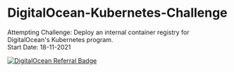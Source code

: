 # DigitalOcean-Kubernetes-Challenge

Attempting Challenge: Deploy an internal container registry for DigitalOcean's Kubernetes program.<br>
Start Date: 18-11-2021

[![DigitalOcean Referral Badge](https://web-platforms.sfo2.cdn.digitaloceanspaces.com/WWW/Badge%201.svg)](https://www.digitalocean.com/?refcode=a9cc9b42d247&utm_campaign=Referral_Invite&utm_medium=Referral_Program&utm_source=badge)
